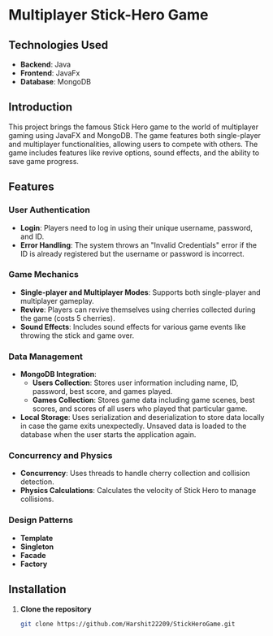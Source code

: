 # Multiplayer Stick-Hero Game

## Technologies Used

- **Backend**: Java
- **Frontend**: JavaFx
- **Database**: MongoDB


## Introduction

This project brings the famous Stick Hero game to the world of multiplayer gaming using JavaFX and MongoDB. The game features both single-player and multiplayer functionalities, allowing users to compete with others. The game includes features like revive options, sound effects, and the ability to save game progress.

## Features

### User Authentication
- **Login**: Players need to log in using their unique username, password, and ID.
- **Error Handling**: The system throws an "Invalid Credentials" error if the ID is already registered but the username or password is incorrect.

### Game Mechanics
- **Single-player and Multiplayer Modes**: Supports both single-player and multiplayer gameplay.
- **Revive**: Players can revive themselves using cherries collected during the game (costs 5 cherries).
- **Sound Effects**: Includes sound effects for various game events like throwing the stick and game over.

### Data Management
- **MongoDB Integration**: 
  - **Users Collection**: Stores user information including name, ID, password, best score, and games played.
  - **Games Collection**: Stores game data including game scenes, best scores, and scores of all users who played that particular game.
- **Local Storage**: Uses serialization and deserialization to store data locally in case the game exits unexpectedly. Unsaved data is loaded to the database when the user starts the application again.

### Concurrency and Physics
- **Concurrency**: Uses threads to handle cherry collection and collision detection.
- **Physics Calculations**: Calculates the velocity of Stick Hero to manage collisions.

### Design Patterns
- **Template**
- **Singleton**
- **Facade**
- **Factory**

## Installation

1. **Clone the repository**
   ```bash
   git clone https://github.com/Harshit22209/StickHeroGame.git
